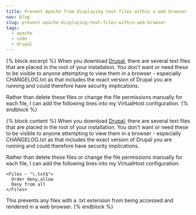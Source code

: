 ```yaml
---
title: Prevent Apache from displaying text files within a web browser
nav: blog
slug: prevent-apache-displaying-text-files-within-web-browser
tags:
  - apache
  - code
  - drupal
---
```

{% block excerpt %}
When you download [Drupal](http://drupal.org/project/drupal), there are several text files that are placed in the root of your installation. You don't want or need these to be visible to anyone attempting to view them in a browser - especially CHANGELOG.txt as that includes the exact version of Drupal you are running and could therefore have security implications.

Rather than delete these files or change the file permissions manually for each file, I can add the following lines into my VirtualHost configuration.
{% endblock %}

{% block content %}
When you download [Drupal](http://drupal.org/project/drupal), there are several text files that are placed in the root of your installation. You don't want or need these to be visible to anyone attempting to view them in a browser - especially CHANGELOG.txt as that includes the exact version of Drupal you are running and could therefore have security implications.

Rather than delete these files or change the file permissions manually for each file, I can add the following lines into my VirtualHost configuration:

    <Files ~ "\.txt$">
      Order deny,allow
      Deny from all
    </Files>

This prevents any files with a .txt extension from being accessed and rendered in a web browser.
{% endblock %}
